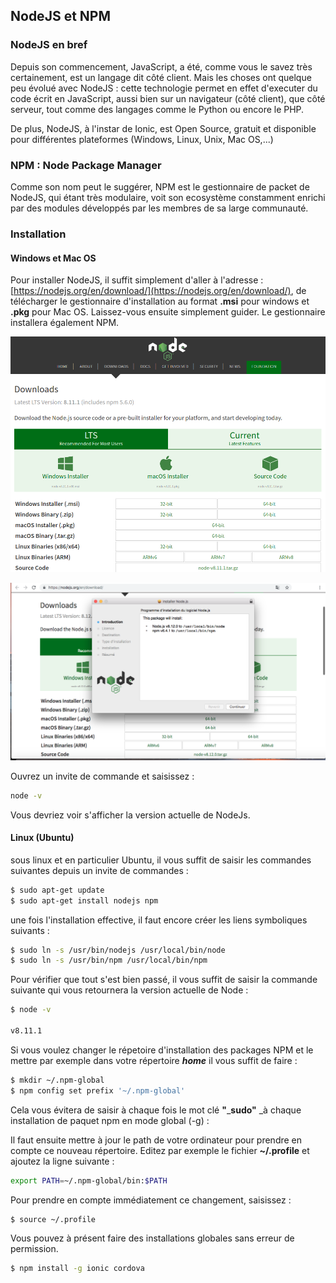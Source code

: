 ## NodeJS et NPM

### NodeJS en bref

Depuis son commencement, JavaScript, a été, comme vous le savez très certainement, est un langage dit côté client. Mais les choses ont quelque peu évolué avec NodeJS : cette technologie permet en effet d'executer du code écrit en JavaScript, aussi bien sur un navigateur \(côté client\), que côté serveur, tout comme des langages comme le Python ou encore le PHP.

De plus, NodeJS, à l'instar de Ionic, est Open Source, gratuit et disponible pour différentes plateformes \(Windows, Linux, Unix, Mac OS,...\)

### NPM : Node Package Manager

Comme son nom peut le suggérer, NPM est le gestionnaire de packet de NodeJS, qui étant très modulaire, voit son ecosystème  constamment enrichi par des modules développés par les membres de sa large communauté.

### Installation

#### Windows et Mac OS

Pour installer NodeJS, il suffit simplement d'aller à l'adresse : [https://nodejs.org/en/download/](https://nodejs.org/en/download/), de télécharger le gestionnaire d'installation au format **.msi** pour windows et **.pkg** pour Mac OS. Laissez-vous ensuite simplement guider. Le gestionnaire installera également NPM.

![](/assets/screen_install_nodejs_1.png)

![](/assets/ionic-node-1.png)

Ouvrez un invite de commande et saisissez :

```bash
node -v
```

Vous devriez voir s'afficher la version actuelle de NodeJs.

#### Linux \(Ubuntu\)

sous linux et en particulier Ubuntu, il vous suffit de saisir les commandes suivantes depuis un invite de commandes :

```bash
$ sudo apt-get update
$ sudo apt-get install nodejs npm
```

une fois l'installation effective, il faut encore créer les liens symboliques suivants :

```bash
$ sudo ln -s /usr/bin/nodejs /usr/local/bin/node
$ sudo ln -s /usr/bin/npm /usr/local/bin/npm
```

Pour vérifier que tout s'est bien passé, il vous suffit de saisir la commande suivante qui vous retournera la version actuelle de Node :

```bash
$ node -v

v8.11.1
```

Si vous voulez changer le répetoire d'installation des packages NPM et le mettre par exemple dans votre répertoire _**home**_ il vous suffit de faire :

```bash
$ mkdir ~/.npm-global
$ npm config set prefix '~/.npm-global'
```

Cela vous évitera de saisir à chaque fois le mot clé **"**_**sudo"** _à chaque installation de paquet npm en mode global \(-g\) :

Il faut ensuite mettre à jour le path de votre ordinateur pour prendre en compte ce nouveau répertoire. Editez par exemple le fichier **~/.profile** et ajoutez la ligne suivante : 

```bash
export PATH=~/.npm-global/bin:$PATH
```

Pour prendre en compte immédiatement ce changement, saisissez : 

```bash
$ source ~/.profile
```

Vous pouvez à présent faire des installations globales sans erreur de permission.

```bash
$ npm install -g ionic cordova
```



